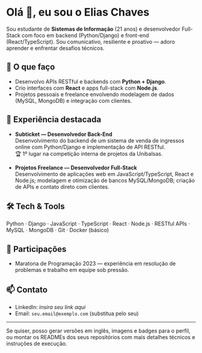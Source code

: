 # Olá 👋, eu sou o Elias Chaves

Sou estudante de **Sistemas de Informação** (21 anos) e desenvolvedor Full-Stack com foco em backend (Python/Django) e front-end (React/TypeScript). Sou comunicativo, resiliente e proativo — adoro aprender e enfrentar desafios técnicos.

## 🔭 O que faço
- Desenvolvo APIs RESTful e backends com **Python + Django**.  
- Crio interfaces com **React** e apps full-stack com **Node.js**.  
- Projetos pessoais e freelance envolvendo modelagem de dados (MySQL, MongoDB) e integração com clientes.

## 💼 Experiência destacada
- **Subticket — Desenvolvedor Back-End**  
  Desenvolvimento do backend de um sistema de venda de ingressos online com Python/Django e implementação de API RESTful.  
  🏆 1º lugar na competição interna de projetos da Unibalsas.

- **Projetos Freelance — Desenvolvedor Full-Stack**  
  Desenvolvimento de aplicações web em JavaScript/TypeScript, React e Node.js; modelagem e otimização de bancos MySQL/MongoDB; criação de APIs e contato direto com clientes.

## 🛠 Tech & Tools
Python · Django · JavaScript · TypeScript · React · Node.js · RESTful APIs · MySQL · MongoDB · Git · Docker (básico)

## 🏅 Participações
- Maratona de Programação 2023 — experiência em resolução de problemas e trabalho em equipe sob pressão.

## 📫 Contato
- LinkedIn: _insira seu link aqui_  
- Email: `seu.email@exemplo.com` (substitua pelo seu)

---
Se quiser, posso gerar versões em inglês, imagens e badges para o perfil, ou montar os READMEs dos seus repositórios com mais detalhes técnicos e instruções de execução.
